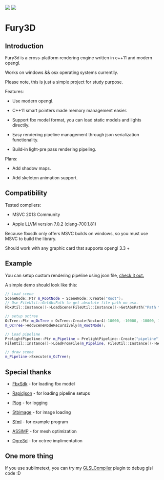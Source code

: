 ![](https://img.shields.io/badge/release-v0.1.1-green.svg) ![](https://img.shields.io/badge/license-MIT-blue.svg)

# Fury3D

## Introduction

Fury3d is a cross-platform rendering engine written in c++11 and modern opengl.

Works on windows && osx operating systems currentlly.

Please note, this is just a simple project for study purpose.

Features: 

* Use modern opengl.

* C++11 smart pointers made memory management easier.

* Support fbx model format, you can load static models and lights directlly.

* Easy rendering pipeline management through json serialization functionality.

* Build-in light-pre pass rendering pipeling.

Plans:

* Add shadow maps.

* Add skeleton animation support.

## Compatibility

Tested compilers: 

* MSVC 2013 Community

* Apple LLVM version 7.0.2 (clang-700.1.81)

Because fbxsdk only offers MSVC builds on windows, so you must use MSVC to build the library.

Should work with any graphic card that supports opengl 3.3 +

## Example

You can setup custom rendering pipeline using json file, [check it out.](https://github.com/sindney/fury3d/blob/master/examples/bin/Resource/Pipeline/DefferedLighting.json)

A simple demo should look like this: 

~~~~~~~~~~cpp
// load scene
SceneNode::Ptr m_RootNode = SceneNode::Create("Root");
// Use FileUtil::GetAbsPath to get absolute file path on osx.
FbxUtil::Instance()->LoadScene(FileUtil::Instance()->GetAbsPath("Path to fbx"), m_RootNode);

// setup octree
OcTree::Ptr m_OcTree = OcTree::Create(Vector4(-10000, -10000, -10000, 1), Vector4(10000, 10000, 10000, 1), 2);
m_OcTree->AddSceneNodeRecursively(m_RootNode);

// Load pipeline
PrelightPipeline::Ptr m_Pipeline = PrelightPipeline::Create("pipeline");
FileUtil::Instance()->LoadFromFile(m_Pipeline, FileUtil::Instance()->GetAbsPath("Path To Pipeline.json"));

// draw scene
m_Pipeline->Execute(m_OcTree);
~~~~~~~~~~

## Special thanks

* [FbxSdk](http://www.autodesk.com/products/fbx/overview) - for loading fbx model

* [Rapidjson](https://github.com/miloyip/rapidjson) - for loading pipeline setups

* [Plog](https://github.com/SergiusTheBest/plog) - for logging

* [Stbimage](https://github.com/nothings/stb) - for image loading

* [Sfml](http://www.sfml-dev.org) - for example program

* [ASSIMP](https://github.com/assimp/assimp) - for mesh optimization

* [Ogre3d](http://www.ogre3d.org) - for octree implimentation

## One more thing

If you use sublimetext, you can try my [GLSLCompiler](https://github.com/sindney/GLSLCompiler) plugin to debug glsl code :D
